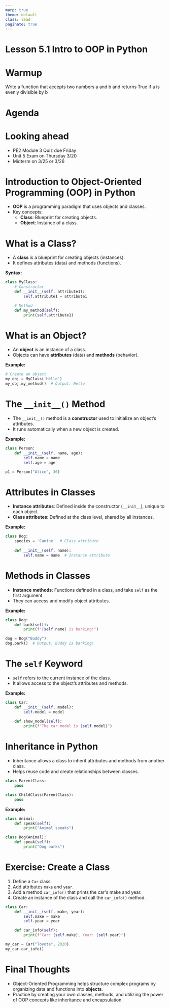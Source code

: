```yaml
---
marp: true
theme: default
class: lead
paginate: true
---
```


<!-- headingDivider: 1 -->
<!-- backgroundColor: black -->
<!-- class: invert -->

# Lesson 5.1 Intro to OOP in Python

# Warmup

Write a function that accepts two numbers a and b and returns True if a is evenly divisible by b

# Agenda

# Looking ahead

- PE2 Module 3 Quiz due Friday
- Unit 5 Exam on Thursday 3/20
- Midterm on 3/25 or 3/26

# Introduction to Object-Oriented Programming (OOP) in Python

- **OOP** is a programming paradigm that uses objects and classes.
- Key concepts:
  - **Class**: Blueprint for creating objects.
  - **Object**: Instance of a class.

# What is a Class?

- A **class** is a blueprint for creating objects (instances).
- It defines attributes (data) and methods (functions).
  
**Syntax:**

```python
class MyClass:
    # Constructor
    def __init__(self, attribute1):
        self.attribute1 = attribute1

    # Method
    def my_method(self):
        print(self.attribute1)
```

# What is an Object?

- An **object** is an instance of a class.
- Objects can have **attributes** (data) and **methods** (behavior).
  
**Example:**

```python
# Create an object
my_obj = MyClass('Hello')
my_obj.my_method()  # Output: Hello
```

# The `__init__()` Method

- The `__init__()` method is a **constructor** used to initialize an object’s attributes.
- It runs automatically when a new object is created.

**Example:**

```python
class Person:
    def __init__(self, name, age):
        self.name = name
        self.age = age

p1 = Person("Alice", 30)
```

# Attributes in Classes

- **Instance attributes**: Defined inside the constructor (`__init__`), unique to each object.
- **Class attributes**: Defined at the class level, shared by all instances.

**Example:**

```python
class Dog:
    species = 'Canine'  # Class attribute
    
    def __init__(self, name):
        self.name = name  # Instance attribute
```

# Methods in Classes

- **Instance methods**: Functions defined in a class, and take `self` as the first argument.
- They can access and modify object attributes.

**Example:**

```python
class Dog:
    def bark(self):
        print(f"{self.name} is barking!")

dog = Dog("Buddy")
dog.bark()  # Output: Buddy is barking!
```

# The `self` Keyword

- `self` refers to the current instance of the class.
- It allows access to the object’s attributes and methods.

**Example:**

```python
class Car:
    def __init__(self, model):
        self.model = model
    
    def show_model(self):
        print(f"The car model is {self.model}")
```

# Inheritance in Python

- Inheritance allows a class to inherit attributes and methods from another class.
- Helps reuse code and create relationships between classes.

```python
class ParentClass:
    pass

class ChildClass(ParentClass):
    pass
```

**Example:**

```python
class Animal:
    def speak(self):
        print("Animal speaks")

class Dog(Animal):
    def speak(self):
        print("Dog barks")
```


# Exercise: Create a Class

1. Define a `Car` class.
2. Add attributes `make` and `year`.
3. Add a method `car_info()` that prints the car's make and year.
4. Create an instance of the class and call the `car_info()` method.

```python
class Car:
    def __init__(self, make, year):
        self.make = make
        self.year = year

    def car_info(self):
        print(f"Car: {self.make}, Year: {self.year}")

my_car = Car("Toyota", 2020)
my_car.car_info()
```

# Final Thoughts

- Object-Oriented Programming helps structure complex programs by organizing data and functions into **objects**.
- Practice by creating your own classes, methods, and utilizing the power of OOP concepts like inheritance and encapsulation.
